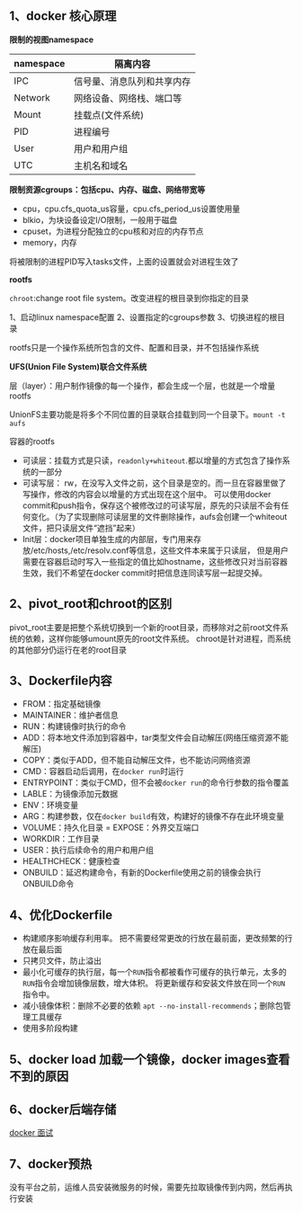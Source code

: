 ## 1、docker 核心原理

**限制的视图namespace**

| namespace | 隔离内容                   |
| --------- | -------------------------- |
| IPC       | 信号量、消息队列和共享内存 |
| Network   | 网络设备、网络栈、端口等   |
| Mount     | 挂载点(文件系统)           |
| PID       | 进程编号                   |
| User      | 用户和用户组               |
| UTC       | 主机名和域名               |

**限制资源cgroups：包括cpu、内存、磁盘、网络带宽等**

- cpu，cpu.cfs_quota_us容量，cpu.cfs_period_us设置使用量
- blkio，为块设备设定I/O限制，一般用于磁盘
- cpuset，为进程分配独立的cpu核和对应的内存节点
- memory，内存

将被限制的进程PID写入tasks文件，上面的设置就会对进程生效了

**rootfs**

`chroot`:change root file system。改变进程的根目录到你指定的目录

1、启动linux namespace配置
2、设置指定的cgroups参数
3、切换进程的根目录

rootfs只是一个操作系统所包含的文件、配置和目录，并不包括操作系统

**UFS(Union File System)联合文件系统**

层（layer）：用户制作镜像的每一个操作，都会生成一个层，也就是一个增量rootfs

UnionFS主要功能是将多个不同位置的目录联合挂载到同一个目录下。`mount -t aufs`

容器的rootfs

- 可读层：挂载方式是只读，`readonly+whiteout`.都以增量的方式包含了操作系统的一部分
- 可读写层： rw，在没写入文件之前，这个目录是空的。而一旦在容器里做了写操作，修改的内容会以增量的方式出现在这个层中。
可以使用docker commit和push指令，保存这个被修改过的可读写层，原先的只读层不会有任何变化。（为了实现删除可读层里的文件删除操作，aufs会创建一个whiteout文件，把只读层文件“遮挡”起来）
- Init层：docker项目单独生成的内部层，专门用来存放/etc/hosts,/etc/resolv.conf等信息，这些文件本来属于只读层，
但是用户需要在容器启动时写入一些指定的值比如hostname，这些修改只对当前容器生效，我们不希望在docker commit时把信息连同读写层一起提交掉。

## 2、pivot_root和chroot的区别
pivot_root主要是把整个系统切换到一个新的root目录，而移除对之前root文件系统的依赖，这样你能够umount原先的root文件系统。
chroot是针对进程，而系统的其他部分仍运行在老的root目录

## 3、Dockerfile内容
- FROM：指定基础镜像
- MAINTAINER：维护者信息
- RUN：构建镜像时执行的命令
- ADD：将本地文件添加到容器中，tar类型文件会自动解压(网络压缩资源不能解压)
- COPY：类似于ADD，但不能自动解压文件，也不能访问网络资源
- CMD：容器启动后调用，在`docker run`时运行
- ENTRYPOINT：类似于CMD，但不会被`docker run`的命令行参数的指令覆盖
- LABLE：为镜像添加元数据
- ENV：环境变量
- ARG：构建参数，仅在`docker build`有效，构建好的镜像不存在此环境变量
- VOLUME：持久化目录
= EXPOSE：外界交互端口
- WORKDIR：工作目录
- USER：执行后续命令的用户和用户组
- HEALTHCHECK：健康检查
- ONBUILD：延迟构建命令，有新的Dockerfile使用之前的镜像会执行ONBUILD命令

## 4、优化Dockerfile
- 构建顺序影响缓存利用率。
把不需要经常更改的行放在最前面，更改频繁的行放在最后面
- 只拷贝文件，防止溢出
- 最小化可缓存的执行层，每一个`RUN`指令都被看作可缓存的执行单元，太多的`RUN`指令会增加镜像层数，增大体积。
将更新缓存和安装文件放在同一个`RUN`指令中。
- 减小镜像体积：删除不必要的依赖 `apt --no-install-recommends`；删除包管理工具缓存
- 使用多阶段构建

## 5、docker load 加载一个镜像，docker images查看不到的原因


## 6、docker后端存储


[docker 面试](https://www.jianshu.com/p/2de643caefc1)

## 7、docker预热

没有平台之前，运维人员安装微服务的时候，需要先拉取镜像传到内网，然后再执行安装
